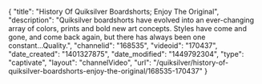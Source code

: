 {
    "title": "History Of Quiksilver Boardshorts; Enjoy The Original",
    "description": "Quiksilver boardshorts have evolved into an ever-changing array of colors, prints and bold new art concepts. Styles have come and gone, and come back again, but there has always been one constant...Quality.",
    "channelid": "168535",
    "videoid": "170437",
    "date_created": "1401327875",
    "date_modified": "1449792304",
    "type": "captivate",
    "layout": "channelVideo",
    "url": "\/quiksilver\/history-of-quiksilver-boardshorts-enjoy-the-original\/168535-170437"
}